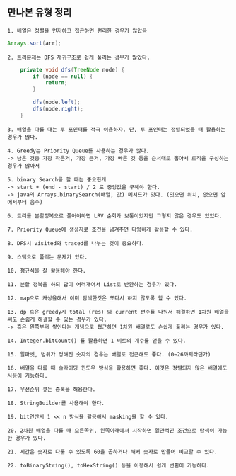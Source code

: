 ## 만나본 유형 정리

    1. 배열은 정렬을 먼저하고 접근하면 편리한 경우가 많았음

```java
Arrays.sort(arr);
```

    2. 트리문제는 DFS 재귀구조로 쉽게 풀리는 경우가 많았다.

```java
    private void dfs(TreeNode node) {
        if (node == null) {
            return;
        }

        dfs(node.left);
        dfs(node.right);
    }
```

    3. 배열을 다룰 때는 투 포인터를 적극 이용하자. 단, 투 포인터는 정렬되었을 때 활용하는 경우가 많다.

    4. Greedy는 Priority Queue를 사용하는 경우가 많다.
    -> 남은 것중 가장 작은거, 가장 큰거, 가장 빠른 것 등을 순서대로 뽑아서 로직을 구성하는 경우가 많아서

    5. binary Search를 할 때는 중요한게 
    -> start + (end - start) / 2 로 중앙값을 구해야 한다.
    -> java의 Arrays.binarySearch(배열, 값) 메서드가 있다. (잇으면 위치, 없으면 앞에서부터 음수)

    6. 트리를 분할정복으로 풀어야하면 LRV 순회가 보통이었지만 그렇지 않은 경우도 있었다.

    7. Priority Queue에 생성자로 조건을 넘겨주면 다양하게 활용할 수 있다.

    8. DFS시 visited와 traced를 나누는 것이 중요하다.

    9. 스택으로 풀리는 문제가 있다.

    10. 정규식을 잘 활용해야 한다.

    11. 분할 정복을 하되 답이 여러개여서 List로 반환하는 경우가 있다.

    12. map으로 캐싱을해서 이미 탐색한것은 또다시 하지 않도록 할 수 있다.

    13. dp 혹은 greedy시 total (res) 와 current 변수를 나눠서 해결하면 1차원 배열을 써도 손쉽게 해결할 수 있는 경우가 있다.
    -> 혹은 왼쪽부터 쌓인다는 개념으로 접근하면 1차원 배열로도 손쉽게 풀리는 경우가 있다.

    14. Integer.bitCount() 를 활용하면 1 비트의 개수를 얻을 수 있다.

    15. 알파벳, 범위가 정해진 숫자의 경우는 배열로 접근해도 좋다. (0~26까지라던가)

    16. 배열을 다룰 때 슬라이딩 윈도우 방식을 활용하면 좋다. 이것은 정렬되지 않은 배열에도 사용이 가능하다.

    17. 우선순위 큐는 중복을 허용한다.

    18. StringBuilder를 사용해야 한다.

    19. bit연산시 1 << n 방식을 활용해서 masking을 할 수 있다.

    20. 2차원 배열을 다룰 때 오른쪽위, 왼쪽아래에서 시작하면 일관적인 조건으로 탐색이 가능한 경우가 있다.

    21. 시간은 숫자로 다룰 수 있도록 60을 곱하거나 해서 숫자로 만들어 비교할 수 있다.

    22. toBinaryString(), toHexString() 등을 이용해서 쉽게 변환이 가능하다.